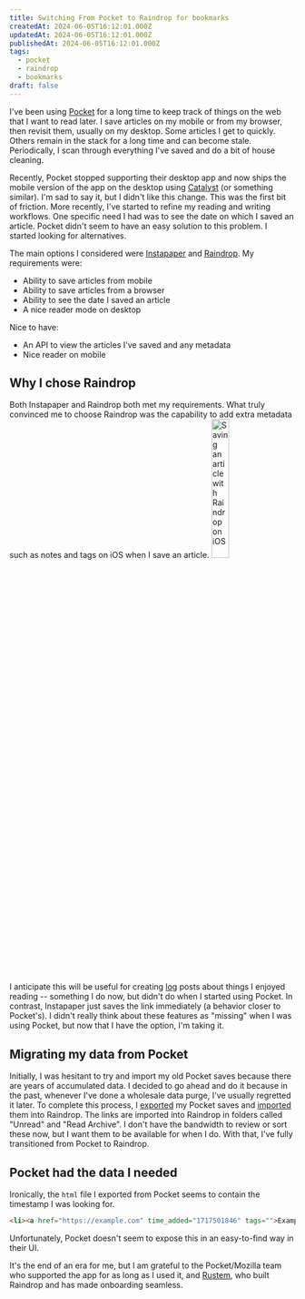 ```yaml
---
title: Switching From Pocket to Raindrop for bookmarks
createdAt: 2024-06-05T16:12:01.000Z
updatedAt: 2024-06-05T16:12:01.000Z
publishedAt: 2024-06-05T16:12:01.000Z
tags:
  - pocket
  - raindrop
  - bookmarks
draft: false
---
```



I've been using [Pocket](https://getpocket.com) for a long time to keep track of things on the web that I want to read later.
I save articles on my mobile or from my browser, then revisit them, usually on my desktop.
Some articles I get to quickly.
Others remain in the stack for a long time and can become stale.
Periodically, I scan through everything I've saved and do a bit of house cleaning.

Recently, Pocket stopped supporting their desktop app and now ships the mobile version of the app on the desktop using [Catalyst](https://developer.apple.com/mac-catalyst/) (or something similar).
I'm sad to say it, but I didn't like this change.
This was the first bit of friction.
More recently, I've started to refine my reading and writing workflows.
One specific need I had was to see the date on which I saved an article.
Pocket didn't seem to have an easy solution to this problem.
I started looking for alternatives.

The main options I considered were [Instapaper](https://www.instapaper.com/) and [Raindrop](https://raindrop.io/).
My requirements were:

- Ability to save articles from mobile
- Ability to save articles from a browser
- Ability to see the date I saved an article
- A nice reader mode on desktop

Nice to have:
- An API to view the articles I've saved and any metadata
- Nice reader on mobile
## Why I chose Raindrop

Both Instapaper and Raindrop both met my requirements.
What truly convinced me to choose Raindrop was the capability to add extra metadata such as notes and tags on iOS when I save an article.
<img src="/img/posts/2024/raindrop-link-saving.jpeg" alt="Saving an article with Raindrop on iOS" style="width:25%;">

I anticipate this will be useful for creating [log](/logs) posts about things I enjoyed reading -- something I do now, but didn't do when I started using Pocket.
In contrast, Instapaper just saves the link immediately (a behavior closer to Pocket's).
I didn't really think about these features as "missing" when I was using Pocket, but now that I have the option, I'm taking it.

## Migrating my data from Pocket

Initially, I was hesitant to try and import my old Pocket saves because there are years of accumulated data.
I decided to go ahead and do it because in the past, whenever I've done a wholesale data purge, I've usually regretted it later.
To complete this process, I [exported](https://getpocket.com/export) my Pocket saves and [imported](https://app.raindrop.io/settings/import) them into Raindrop.
The links are imported into Raindrop in folders called "Unread" and "Read Archive".
I don't have the bandwidth to review or sort these now, but I want them to be available for when I do.
With that, I've fully transitioned from Pocket to Raindrop.

## Pocket had the data I needed

Ironically, the `html` file I exported from Pocket seems to contain the timestamp I was looking for.

```html
<li><a href="https://example.com" time_added="1717501846" tags="">Example bookmark</a></li>
```

Unfortunately, Pocket doesn't seem to expose this in an easy-to-find way in their UI.

It's the end of an era for me, but I am grateful to the Pocket/Mozilla team who supported the app for as long as I used it, and [Rustem](https://medium.com/@exentrich), who built Raindrop and has made onboarding seamless.
